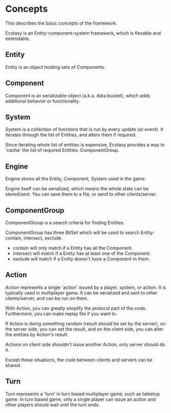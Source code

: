 Concepts
========

This describes the basic concepts of the framework.

Ecstasy is an Entity-component-system framework, which is flexable and
extendable.

Entity
------

Entity is an object holding sets of Components. 

Component
---------

Component is an serializable object (a.k.a. data bucket), which adds additional
behavior or functionality.

System
------

System is a collection of functions that is run by every update (or event).
It iterates through the list of Entities, and alters them if required.

Since iterating whole list of entities is expensive, Ecstasy provides a way to
'cache' the list of required Entities: ComponentGroup.

Engine
------

Engine stores all the Entity, Component, System used in the game.

Engine itself can be serialized, which means the whole state can be stored/sent.
You can save them to a file, or send to other clients/server.

ComponentGroup
-------------

ComponentGroup is a search criteria for finding Entities.

ComponentGroup has three BitSet which will be used to search Entity:
contain, intersect, exclude.

- contain will only match if a Entity has all the Component.
- intersect will match if a Entity has at least one of the Component.
- exclude will match if a Entity doesn't have a Component in them.

Action
------

Action represents a single 'action' issued by a player, system, or action.
It is typically used in multiplayer game.
It can be serialized and sent to other clients/server, and can be run on them.

With Action, you can greatly simplify the protocol part of the code.
Furthermore, you can make replay file if you want to.

If Action is doing something random (result should be set by the server),
on the server side, you can set the result, and on the client side, you can
alter the entities by Action's result.

Actions on client side shouldn't issue another Action, only server should do it.

Except these situations, the code between clients and servers can be shared.

Turn
----

Turn represents a 'turn' in turn based multiplayer game, such as tabletop game.
In turn based game, only a single player can issue an action and other players
should wait until the turn ends.
